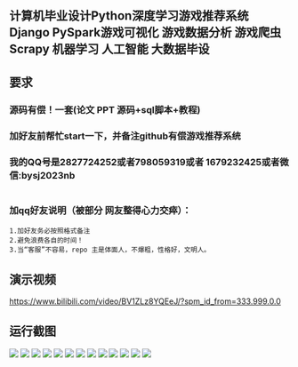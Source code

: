 ## 计算机毕业设计Python深度学习游戏推荐系统 Django PySpark游戏可视化 游戏数据分析 游戏爬虫 Scrapy 机器学习 人工智能 大数据毕设

## 要求
### 源码有偿！一套(论文 PPT 源码+sql脚本+教程)

### 
### 加好友前帮忙start一下，并备注github有偿游戏推荐系统
### 我的QQ号是2827724252或者798059319或者 1679232425或者微信:bysj2023nb

# 

### 加qq好友说明（被部分 网友整得心力交瘁）：
    1.加好友务必按照格式备注
    2.避免浪费各自的时间！
    3.当“客服”不容易，repo 主是体面人，不爆粗，性格好，文明人。

## 演示视频
https://www.bilibili.com/video/BV1ZLz8YQEeJ/?spm_id_from=333.999.0.0

## 运行截图
![](1.png)
![](2.png)
![](3.png)
![](4.png)
![](5.png)
![](6.png)
![](7.png)
![](8.png)
![](9.png)
![](10.png)
![](11.png)
![](12.png)
![](13.png)




